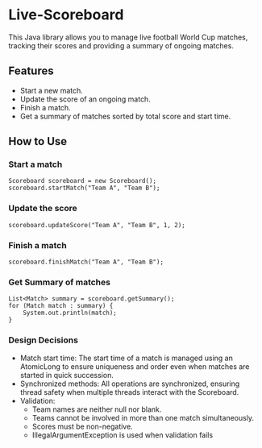 # Live-Scoreboard
This Java library allows you to manage live football World Cup matches, tracking their scores and providing a summary of ongoing matches.

## Features
- Start a new match.
- Update the score of an ongoing match.
- Finish a match.
- Get a summary of matches sorted by total score and start time.

## How to Use

### Start a match
```
Scoreboard scoreboard = new Scoreboard();
scoreboard.startMatch("Team A", "Team B");
```

### Update the score
```
scoreboard.updateScore("Team A", "Team B", 1, 2);
```

### Finish a match
```
scoreboard.finishMatch("Team A", "Team B");
```

### Get Summary of matches
```
List<Match> summary = scoreboard.getSummary();
for (Match match : summary) {
    System.out.println(match);
}
```

### Design Decisions
- Match start time: The start time of a match is managed using an AtomicLong to ensure uniqueness and order even when matches are started in quick succession.
- Synchronized methods: All operations are synchronized, ensuring thread safety when multiple threads interact with the Scoreboard.
- Validation:
  - Team names are neither null nor blank.
  - Teams cannot be involved in more than one match simultaneously.
  - Scores must be non-negative.
  - IllegalArgumentException is used when validation fails
